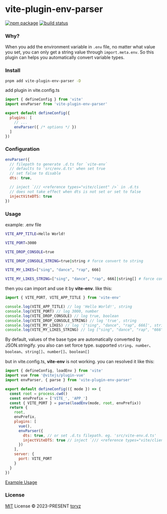 # vite-plugin-env-parser

<p>
  <a href="https://npmjs.com/package/vite-plugin-env-parser"><img src="https://img.shields.io/npm/v/vite-plugin-env-parser.svg" alt="npm package"></a>
  <a href="https://github.com/zhou-tao/vite-plugin-env-parser/actions/workflows/ci.yml"><img src="https://github.com/zhou-tao/vite-plugin-env-parser/actions/workflows/ci.yml/badge.svg?branch=main" alt="build status"></a>
</p>

### Why? 

When you add the environment variable in `.env` file, no matter what value you set, you can only get a string value through `import.meta.env`.
So this plugin can helps you automatically convert variable types.

### Install

```bash
pnpm add vite-plugin-env-parser -D
```

add plugin in vite.config.ts

```js
import { defineConfig } from 'vite'
import envParser from 'vite-plugin-env-parser'

export default defineConfig({
  plugins: [
    // ...
    envParser({ /* options */ })
  ]
})
```

### Configuration

```js
envParser({
  // filepath to generate .d.ts for `vite-env`
  // defaults to 'src/env.d.ts' when set true
  // set false to disable
  dts: true,

  // inject `/// <reference types="vite/client" />` in .d.ts
  // does not take effect when dts is not set or set to false
  injectViteDTS: true
})
```

### Usage

example: .env file

```bash
VITE_APP_TITLE=Hello World!

VITE_PORT=3000

VITE_DROP_CONSOLE=true

VITE_DROP_CONSOLE_STRING=true|string # force convert to string

VITE_MY_LIKES=["sing", "dance", "rap", 666]

VITE_MY_LIKES_STRING=["sing", "dance", "rap", 666]|string[] # force convert to array of string
```

then you can import and use it by **vite-env**. like this:

```js
import { VITE_PORT, VITE_APP_TITLE } from 'vite-env'

console.log(VITE_APP_TITLE) // log 'Hello World!', string
console.log(VITE_PORT) // log 3000, number
console.log(VITE_DROP_CONSOLE) // log true, boolean
console.log(VITE_DROP_CONSOLE_STRING) // log 'true', string
console.log(VITE_MY_LIKES) // log '["sing", "dance", "rap", 666]', string
console.log(VITE_MY_LIKES_STRING) // log ["sing", "dance", "rap", "666"], string[]
```

By default, values of the base type are automatically converted by JSON.stringify. you also can set force type. 
supported `string`、`number`、`boolean`、`string[]`、`number[]`、`boolean[]`

but in vite.config.ts, **vite-env** is not working. you can resolved it like this:
```js
import { defineConfig, loadEnv } from 'vite'
import vue from '@vitejs/plugin-vue'
import envParser, { parse } from 'vite-plugin-env-parser'

export default defineConfig(({ mode }) => {
  const root = process.cwd()
  const envPrefix = ['VITE_', 'APP_']
  const { VITE_PORT } = parse(loadEnv(mode, root, envPrefix))
  return {
    root,
    envPrefix,
    plugins: [
      vue(),
      envParser({
        dts: true, // or set .d.ts filepath. eg. 'src/vite-env.d.ts'
        injectViteDTS: true // inject `/// <reference types="vite/client" />`
      })
    ],
    server: {
      port: VITE_PORT
    }
  }
})
```


[Example Usage](https://github.com/zhou-tao/vite-plugin-env-parser/tree/main/examples/vite-vue3)

### License

[MIT](./LICENSE) License &copy; 2023-PRESENT [toryz](https://github.com/zhou-tao)
